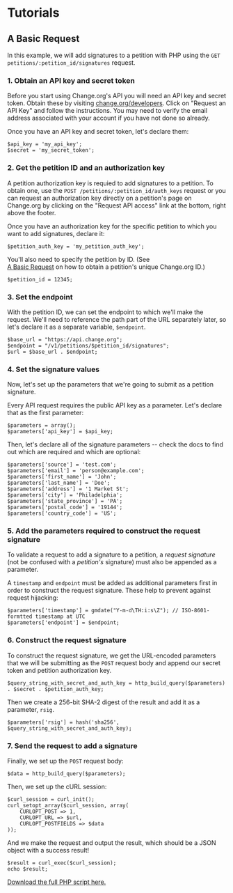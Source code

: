# Tutorials

## A Basic Request

In this example, we will add signatures to a petition with PHP using the 
`GET petitions/:petition_id/signatures` request.

### 1. Obtain an API key and secret token

Before you start using Change.org's API you will need an API key and secret
token. Obtain these by visiting
[change.org/developers](http://www.change.org/developers). Click on "Request
an API Key" and follow the instructions. You may need to verify the
email address associated with your account if you have not done so already.

Once you have an API key and secret token, let's declare them:

    $api_key = 'my_api_key';
    $secret = 'my_secret_token';

### 2. Get the petition ID and an authorization key

A petition authorization key is requied to add signatures to a petition. To
obtain one, use the  `POST /petitions/:petition_id/auth_keys` request or you
can request an authorization key directly on a petition's page on Change.org by
clicking on the "Request API access" link at the bottom, right above the
footer.

Once you have an authorization key for the specific petition to which you want
to add signatures, declare it:

    $petition_auth_key = 'my_petition_auth_key';

You'll also need to specify the petition by ID. (See  
[A Basic Request](a-basic-request.md) on how to obtain a petition's
unique Change.org ID.)

    $petition_id = 12345;

### 3. Set the endpoint

With the petition ID, we can set the endpoint to which we'll make the request.
We'll need to reference the path part of the URL separately later, so let's
declare it as a separate variable, `$endpoint`.

    $base_url = "https://api.change.org";
    $endpoint = "/v1/petitions/$petition_id/signatures";
    $url = $base_url . $endpoint;

### 4. Set the signature values

Now, let's set up the parameters that we're going to submit as a petition
signature.

Every API request requires the public API key as a parameter. Let's declare that as
the first parameter:

    $parameters = array();
    $parameters['api_key'] = $api_key;

Then, let's declare all of the signature parameters -- check the docs to find
out which are required and which are optional:

    $parameters['source'] = 'test.com';
    $parameters['email'] = 'person@example.com';
    $parameters['first_name'] = 'John';
    $parameters['last_name'] = 'Doe';
    $parameters['address'] = '1 Market St';
    $parameters['city'] = 'Philadelphia';
    $parameters['state_province'] = 'PA';
    $parameters['postal_code'] = '19144';
    $parameters['country_code'] = 'US';

### 5. Add the parameters required to construct the request signature

To validate a request to add a signature to a petition, a _request signature_
(not be confused with a _petition's_ signature) must also be appended as a
parameter.

A `timestamp` and `endpoint` must be added as additional parameters
first in order to construct the request signature. These help to prevent
against request hijacking:

    $parameters['timestamp'] = gmdate("Y-m-d\TH:i:s\Z"); // ISO-8601-formtted timestamp at UTC
    $parameters['endpoint'] = $endpoint;

### 6. Construct the request signature

To construct the request signature, we get the URL-encoded parameters that we
will be submitting as the `POST` request body and append our secret token and
petition authorization key.

    $query_string_with_secret_and_auth_key = http_build_query($parameters) . $secret . $petition_auth_key;

Then we create a 256-bit SHA-2 digest of the result and add it as a parameter,
`rsig`.

    $parameters['rsig'] = hash('sha256', $query_string_with_secret_and_auth_key);

### 7. Send the request to add a signature

Finally, we set up the `POST` request body:

    $data = http_build_query($parameters);

Then, we set up the cURL session:

    $curl_session = curl_init();
    curl_setopt_array($curl_session, array(
        CURLOPT_POST => 1,
        CURLOPT_URL => $url,
        CURLOPT_POSTFIELDS => $data
    ));

And we make the request and output the result, which should be a JSON object
with a success result!

    $result = curl_exec($curl_session);
    echo $result;

[Download the full PHP script here.](../examples/sign_petition.php)
